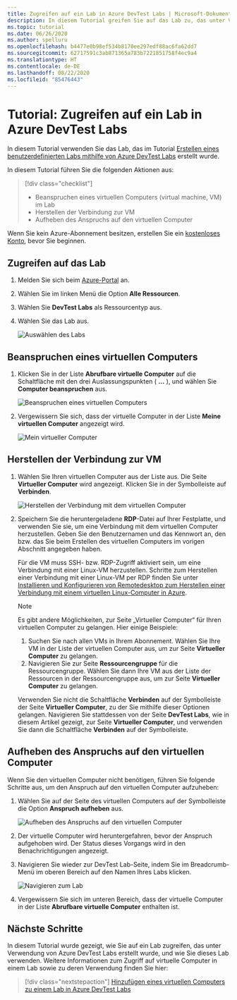 ```yaml
---
title: Zugreifen auf ein Lab in Azure DevTest Labs | Microsoft-Dokumentation
description: In diesem Tutorial greifen Sie auf das Lab zu, das unter Verwendung von Azure DevTest Labs erstellt wird, beanspruchen virtuelle Computer, verwenden diese, und heben den Anspruch wieder auf.
ms.topic: tutorial
ms.date: 06/26/2020
ms.author: spelluru
ms.openlocfilehash: b4477e0b98ef534b8170ee297edf88ac6fa62dd7
ms.sourcegitcommit: 62717591c3ab871365a783b7221851758f4ec9a4
ms.translationtype: HT
ms.contentlocale: de-DE
ms.lasthandoff: 08/22/2020
ms.locfileid: "85476443"
---
```

# <a name="tutorial-access-a-lab-in-azure-devtest-labs"></a>Tutorial: Zugreifen auf ein Lab in Azure DevTest Labs
In diesem Tutorial verwenden Sie das Lab, das im Tutorial [Erstellen eines benutzerdefinierten Labs mithilfe von Azure DevTest Labs](tutorial-create-custom-lab.md) erstellt wurde.

In diesem Tutorial führen Sie die folgenden Aktionen aus:

> [!div class="checklist"]
> * Beanspruchen eines virtuellen Computers (virtual machine, VM) im Lab
> * Herstellen der Verbindung zur VM
> * Aufheben des Anspruchs auf den virtuellen Computer

Wenn Sie kein Azure-Abonnement besitzen, erstellen Sie ein [kostenloses Konto](https://azure.microsoft.com/free/), bevor Sie beginnen.

## <a name="access-the-lab"></a>Zugreifen auf das Lab

1. Melden Sie sich beim [Azure-Portal](https://portal.azure.com) an.
2. Wählen Sie im linken Menü die Option **Alle Ressourcen**. 
3. Wählen Sie **DevTest Labs** als Ressourcentyp aus. 
4. Wählen Sie das Lab aus. 

    ![Auswählen des Labs](./media/tutorial-use-custom-lab/search-for-select-custom-lab.png)

## <a name="claim-a-vm"></a>Beanspruchen eines virtuellen Computers

1. Klicken Sie in der Liste **Abrufbare virtuelle Computer** auf die Schaltfläche mit den drei Auslassungspunkten ( **...** ), und wählen Sie **Computer beanspruchen** aus.

    ![Beanspruchen eines virtuellen Computers](./media/tutorial-use-custom-lab/claim-virtual-machine.png)
1. Vergewissern Sie sich, dass der virtuelle Computer in der Liste **Meine virtuellen Computer** angezeigt wird.

    ![Mein virtueller Computer](./media/tutorial-use-custom-lab/my-virtual-machines.png)

## <a name="connect-to-the-vm"></a>Herstellen der Verbindung zur VM

1. Wählen Sie Ihren virtuellen Computer aus der Liste aus. Die Seite **Virtueller Computer** wird angezeigt. Klicken Sie in der Symbolleiste auf **Verbinden**.

    ![Herstellen der Verbindung mit dem virtuellen Computer](./media/tutorial-use-custom-lab/connect-button.png)
2. Speichern Sie die heruntergeladene **RDP**-Datei auf Ihrer Festplatte, und verwenden Sie sie, um eine Verbindung mit dem virtuellen Computer herzustellen. Geben Sie den Benutzernamen und das Kennwort an, den bzw. das Sie beim Erstellen des virtuellen Computers im vorigen Abschnitt angegeben haben. 

    Für die VM muss SSH- bzw. RDP-Zugriff aktiviert sein, um eine Verbindung mit einer Linux-VM herzustellen. Schritte zum Herstellen einer Verbindung mit einer Linux-VM per RDP finden Sie unter [Installieren und Konfigurieren von Remotedesktop zum Herstellen einer Verbindung mit einem virtuellen Linux-Computer in Azure](../virtual-machines/linux/use-remote-desktop.md). 

    > [!NOTE]
    > Es gibt andere Möglichkeiten, zur Seite „Virtueller Computer“ für Ihren virtuellen Computer zu gelangen. Hier einige Beispiele: 
    > 
    > 1. Suchen Sie nach allen VMs in Ihrem Abonnement. Wählen Sie Ihre VM in der Liste der virtuellen Computer aus, um zur Seite **Virtueller Computer** zu gelangen.
    > 2. Navigieren Sie zur Seite **Ressourcengruppe** für die Ressourcengruppe. Wählen Sie dann Ihre VM aus der Liste der Ressourcen in der Ressourcengruppe aus, um zur Seite **Virtueller Computer** zu gelangen. 
    >
    > Verwenden Sie nicht die Schaltfläche **Verbinden** auf der Symbolleiste der Seite **Virtueller Computer**, zu der Sie mithilfe dieser Optionen gelangen. Navigieren Sie stattdessen von der Seite **DevTest Labs**, wie in diesem Artikel gezeigt, zur Seite **Virtueller Computer**, und verwenden Sie dann die Schaltfläche **Verbinden** auf der Symbolleiste.


## <a name="unclaim-the-vm"></a>Aufheben des Anspruchs auf den virtuellen Computer
Wenn Sie den virtuellen Computer nicht benötigen, führen Sie folgende Schritte aus, um den Anspruch auf den virtuellen Computer aufzuheben: 

1. Wählen Sie auf der Seite des virtuellen Computers auf der Symbolleiste die Option **Anspruch aufheben** aus. 

    ![Aufheben des Anspruchs auf den virtuellen Computer](./media/tutorial-use-custom-lab/unclaim-vm-menu.png)
1. Der virtuelle Computer wird heruntergefahren, bevor der Anspruch aufgehoben wird. Der Status dieses Vorgangs wird in den Benachrichtigungen angezeigt.  
3. Navigieren Sie wieder zur DevTest Lab-Seite, indem Sie im Breadcrumb-Menü im oberen Bereich auf den Namen Ihres Labs klicken. 
    
    ![Navigieren zum Lab](./media/tutorial-use-custom-lab/breadcrumb-to-lab.png)
1. Vergewissern Sie sich im unteren Bereich, dass der virtuelle Computer in der Liste **Abrufbare virtuelle Computer** enthalten ist.

    
## <a name="next-steps"></a>Nächste Schritte
In diesem Tutorial wurde gezeigt, wie Sie auf ein Lab zugreifen, das unter Verwendung von Azure DevTest Labs erstellt wurde, und wie Sie dieses Lab verwenden. Weitere Informationen zum Zugriff auf virtuelle Computer in einem Lab sowie zu deren Verwendung finden Sie hier: 

> [!div class="nextstepaction"]
> [Hinzufügen eines virtuellen Computers zu einem Lab in Azure DevTest Labs](devtest-lab-add-vm.md)

